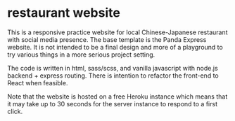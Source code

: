 # restaurant website

This is a responsive practice website for local Chinese-Japanese restaurant with social media presence. The base template is the Panda Express website. It is not intended to be a final design and more of a playground to try various things in a more serious project setting.

The code is written in html, sass/scss, and vanilla javascript with node.js backend + express routing. There is intention to refactor the front-end to React when feasible.

Note that the website is hosted on a free Heroku instance which means that it may take up to 30 seconds for the server instance to respond to a first click. 
